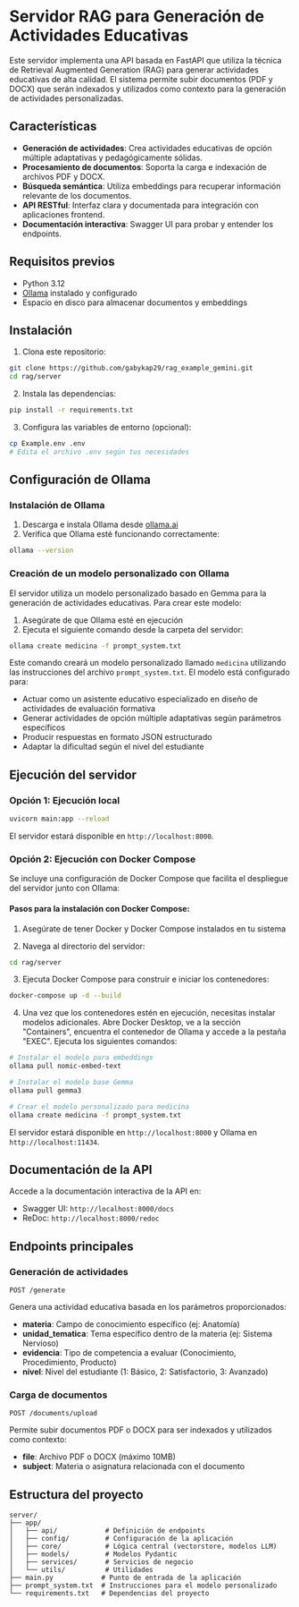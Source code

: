 # Servidor RAG para Generación de Actividades Educativas

Este servidor implementa una API basada en FastAPI que utiliza la técnica de Retrieval Augmented Generation (RAG) para generar actividades educativas de alta calidad. El sistema permite subir documentos (PDF y DOCX) que serán indexados y utilizados como contexto para la generación de actividades personalizadas.

## Características

- **Generación de actividades**: Crea actividades educativas de opción múltiple adaptativas y pedagógicamente sólidas.
- **Procesamiento de documentos**: Soporta la carga e indexación de archivos PDF y DOCX.
- **Búsqueda semántica**: Utiliza embeddings para recuperar información relevante de los documentos.
- **API RESTful**: Interfaz clara y documentada para integración con aplicaciones frontend.
- **Documentación interactiva**: Swagger UI para probar y entender los endpoints.

## Requisitos previos

- Python 3.12 
- [Ollama](https://ollama.ai/) instalado y configurado
- Espacio en disco para almacenar documentos y embeddings

## Instalación

1. Clona este repositorio:

```bash
git clone https://github.com/gabykap29/rag_example_gemini.git
cd rag/server
```

2. Instala las dependencias:

```bash
pip install -r requirements.txt
```

3. Configura las variables de entorno (opcional):

```bash
cp Example.env .env
# Edita el archivo .env según tus necesidades
```

## Configuración de Ollama

### Instalación de Ollama

1. Descarga e instala Ollama desde [ollama.ai](https://ollama.ai/)
2. Verifica que Ollama esté funcionando correctamente:

```bash
ollama --version
```

### Creación de un modelo personalizado con Ollama

El servidor utiliza un modelo personalizado basado en Gemma para la generación de actividades educativas. Para crear este modelo:

1. Asegúrate de que Ollama esté en ejecución
2. Ejecuta el siguiente comando desde la carpeta del servidor:

```bash
ollama create medicina -f prompt_system.txt
```

Este comando creará un modelo personalizado llamado `medicina` utilizando las instrucciones del archivo `prompt_system.txt`. El modelo está configurado para:

- Actuar como un asistente educativo especializado en diseño de actividades de evaluación formativa
- Generar actividades de opción múltiple adaptativas según parámetros específicos
- Producir respuestas en formato JSON estructurado
- Adaptar la dificultad según el nivel del estudiante

## Ejecución del servidor

### Opción 1: Ejecución local

```bash
uvicorn main:app --reload
```

El servidor estará disponible en `http://localhost:8000`.

### Opción 2: Ejecución con Docker Compose

Se incluye una configuración de Docker Compose que facilita el despliegue del servidor junto con Ollama:

#### Pasos para la instalación con Docker Compose:

1. Asegúrate de tener Docker y Docker Compose instalados en tu sistema

2. Navega al directorio del servidor:

```bash
cd rag/server
```

3. Ejecuta Docker Compose para construir e iniciar los contenedores:

```bash
docker-compose up -d --build
```

4. Una vez que los contenedores estén en ejecución, necesitas instalar modelos adicionales. Abre Docker Desktop, ve a la sección "Containers", encuentra el contenedor de Ollama y accede a la pestaña "EXEC". Ejecuta los siguientes comandos:

```bash
# Instalar el modelo para embeddings
ollama pull nomic-embed-text

# Instalar el modelo base Gemma
ollama pull gemma3

# Crear el modelo personalizado para medicina
ollama create medicina -f prompt_system.txt
```

El servidor estará disponible en `http://localhost:8000` y Ollama en `http://localhost:11434`.

## Documentación de la API

Accede a la documentación interactiva de la API en:

- Swagger UI: `http://localhost:8000/docs`
- ReDoc: `http://localhost:8000/redoc`

## Endpoints principales

### Generación de actividades

```
POST /generate
```

Genera una actividad educativa basada en los parámetros proporcionados:

- **materia**: Campo de conocimiento específico (ej: Anatomía)
- **unidad_tematica**: Tema específico dentro de la materia (ej: Sistema Nervioso)
- **evidencia**: Tipo de competencia a evaluar (Conocimiento, Procedimiento, Producto)
- **nivel**: Nivel del estudiante (1: Básico, 2: Satisfactorio, 3: Avanzado)

### Carga de documentos

```
POST /documents/upload
```

Permite subir documentos PDF o DOCX para ser indexados y utilizados como contexto:

- **file**: Archivo PDF o DOCX (máximo 10MB)
- **subject**: Materia o asignatura relacionada con el documento

## Estructura del proyecto

```
server/
├── app/
│   ├── api/            # Definición de endpoints
│   ├── config/         # Configuración de la aplicación
│   ├── core/           # Lógica central (vectorstore, modelos LLM)
│   ├── models/         # Modelos Pydantic
│   ├── services/       # Servicios de negocio
│   └── utils/          # Utilidades
├── main.py            # Punto de entrada de la aplicación
├── prompt_system.txt  # Instrucciones para el modelo personalizado
└── requirements.txt   # Dependencias del proyecto
```

